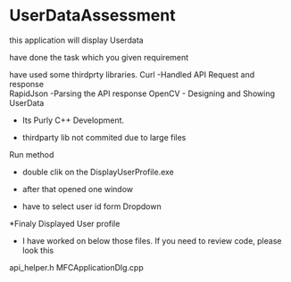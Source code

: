 # UserDataAssessment
 

 
this application will display Userdata 


have done the task which you  given requirement 


have used some thirdprty libraries.
Curl -Handled API Request and response  
RapidJson -Parsing the API response 
OpenCV - Designing and Showing UserData

* Its Purly C++ Development.

* thirdparty lib not commited due to large files


Run method


* double clik on the DisplayUserProfile.exe

* after that opened one window

* have to select user id form Dropdown

*Finaly Displayed  User profile








* I have worked on below those files. If you need to review code, please look this

api_helper.h
MFCApplicationDlg.cpp




